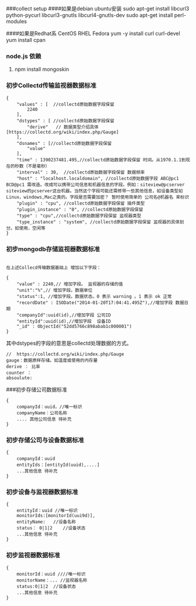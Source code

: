 ###collect setup
####如果是debian ubuntu安装
sudo apt-get install libcurl3 python-pycurl libcurl3-gnutls libcurl4-gnutls-dev 
sudo apt-get install perl-modules

####如果是Redhat系 CentOS RHEL Fedora
yum -y install curl curl-devel
yum install cpan

### node.js 依赖
1. npm install mongoskin


### 初步Collectd传输监视器数据标准
```
{
	"values" : [  //collectd原始数据字段保留
		2240
	],
	"dstypes" : [ //collectd原始数据字段保留
		"derive"   // 数据类型介绍具体 [https://collectd.org/wiki/index.php/Gauge]
	],
	"dsnames" : [//collectd原始数据字段保留
		"value"
	],
	"time" : 1390237481.495,//collectd原始数据字段保留 时间。从1970.1.1到现在的秒数（不是毫秒）
	"interval" : 30,  //collectd原始数据字段保留 数据频率
	"host" : "localhost.localdomain", //collectd原始数据字段 ABC@pc1 BCD@pc1 需改造。改成可以携带公司信息和机器信息的字段。例如：siteview@pcserver   siteview的pcserver这台机器。当然这个字段可能还需修带一些其他信息，如设备类型如Linux，windows,Mac之类的。字段是否需要加密？ 暂时使用简单的 公司名@机器名 来标识
	"plugin" : "cpu", //collectd原始数据字段保留 插件类型
	"plugin_instance" : "0", //collectd原始数据字段保留 
	"type" : "cpu",//collectd原始数据字段保留 监视器类型  
	"type_instance" : "system", //collectd原始数据字段保留 监视器的具体划分。如使用，空闲等
}
```
### 初步mongodb存储监视器数据标准
```

在上述Collecd传输数据基础上 增加以下字段：

{
	"value" : 2240,// 增加字段。 监视器的存储的值
	"unit":"%",// 增加字段。数据单位
	"status":1, //增加字段。数据状态。0 表示 warning 。1 表示 ok 正常
	"recordDate" : ISODate("2014-01-20T17:04:41.495Z"),//增加字段 数据日期
	"companyId":uuid(id),//增加字段 公司ID
	"entityId":uuid(id),//增加字段  设备ID
	"_id" : ObjectId("52dd5766c898abab1c000001")
}
```

其中dstypes的字段的意思是collectd处理数据的方式。

```
//  https://collectd.org/wiki/index.php/Gauge
gauge：数据原样存储。如温度或使用的内存量
derive ： 比率
counter ：
absoulute:
```

###初步存储公司数据标准
```
{
    companyId：uuid，//唯一标识
    companyName：公司名称
    .... 其他公司信息 待补充
}
```

### 初步存储公司与设备数据标准
```
{
    companyId：uuid
    entityIds：[entityId(uuid),....]
    ...其他信息 待补充
}
```

### 初步设备与监视器数据标准
```
{
    entityId：uuid //唯一标识
    monitorIds:[monitorId(uui9d)],
    entityName:   //设备名称
    status： 0|1|2    //设备状态
    ...其他信息 待补充
}
```

### 初步监视器数据标准

```
{
	monitorId：uuid ////唯一标识
	monitorName：... //监视器名称
	status:0|1|2  //设备状态
	...其他信息 待补充
}
```


